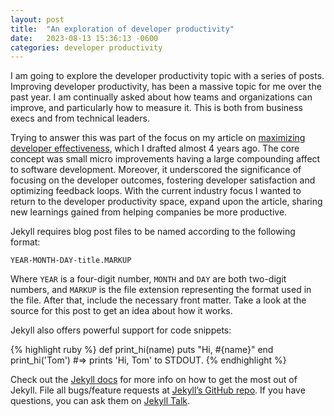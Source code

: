 ```yaml
---
layout: post
title:  "An exploration of developer productivity"
date:   2023-08-13 15:36:13 -0600
categories: developer productivity
---
```

I am going to explore the developer productivity topic with a series of posts. Improving developer productivity, has been a massive topic for me over the past year. I am continually asked about how teams and organizations can improve, and particularly how to measure it. This is both from business execs and from technical leaders.

Trying to answer this was part of the focus on my article on [maximizing developer effectiveness][maximizing-developer-effectiveness], which I drafted almost 4 years ago. The core concept was small micro improvements having a large compounding affect to software development. Moreover, it underscored the significance of focusing on the developer outcomes, fostering developer satisfaction and optimizing feedback loops. With the current industry focus I wanted to return to the developer productivity space, expand upon the article, sharing new learnings gained from helping companies be more productive.

Jekyll requires blog post files to be named according to the following format:

`YEAR-MONTH-DAY-title.MARKUP`

Where `YEAR` is a four-digit number, `MONTH` and `DAY` are both two-digit numbers, and `MARKUP` is the file extension representing the format used in the file. After that, include the necessary front matter. Take a look at the source for this post to get an idea about how it works.

Jekyll also offers powerful support for code snippets:

{% highlight ruby %}
def print_hi(name)
  puts "Hi, #{name}"
end
print_hi('Tom')
#=> prints 'Hi, Tom' to STDOUT.
{% endhighlight %}

Check out the [Jekyll docs][jekyll-docs] for more info on how to get the most out of Jekyll. File all bugs/feature requests at [Jekyll’s GitHub repo][jekyll-gh]. If you have questions, you can ask them on [Jekyll Talk][jekyll-talk].

[jekyll-docs]: https://jekyllrb.com/docs/home
[jekyll-gh]:   https://github.com/jekyll/jekyll
[jekyll-talk]: https://talk.jekyllrb.com/

[maximizing-developer-effectiveness]: https://martinfowler.com/articles/developer-effectiveness.html
